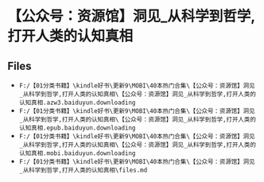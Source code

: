 # 【公众号：资源馆】洞见_从科学到哲学,打开人类的认知真相

## Files

- `F:/【01分类书籍】\kindle好书\更新9\MOBI\40本热门合集\【公众号：资源馆】洞见_从科学到哲学,打开人类的认知真相\【公众号：资源馆】洞见_从科学到哲学,打开人类的认知真相.azw3.baiduyun.downloading`
- `F:/【01分类书籍】\kindle好书\更新9\MOBI\40本热门合集\【公众号：资源馆】洞见_从科学到哲学,打开人类的认知真相\【公众号：资源馆】洞见_从科学到哲学,打开人类的认知真相.epub.baiduyun.downloading`
- `F:/【01分类书籍】\kindle好书\更新9\MOBI\40本热门合集\【公众号：资源馆】洞见_从科学到哲学,打开人类的认知真相\【公众号：资源馆】洞见_从科学到哲学,打开人类的认知真相.mobi.baiduyun.downloading`
- `F:/【01分类书籍】\kindle好书\更新9\MOBI\40本热门合集\【公众号：资源馆】洞见_从科学到哲学,打开人类的认知真相\files.md`
